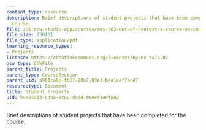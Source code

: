 ```yaml
---
content_type: resource
description: Brief descriptions of student projects that have been completed for the
  course.
file: /ol-ocw-studio-app/courses/mas-963-out-of-context-a-course-on-computer-systems-that-adapt-to-and-learn-from-context-fall-2001/5ce95d1383ba8c60dc8486ee914ef802_projects.pdf
file_size: 750131
file_type: application/pdf
learning_resource_types:
- Projects
license: https://creativecommons.org/licenses/by-nc-sa/4.0/
ocw_type: OCWFile
parent_title: Projects
parent_type: CourseSection
parent_uid: a961ca8b-fb27-20a7-83e3-bea1eaf7ac47
resourcetype: Document
title: Student Projects
uid: 5ce95d13-83ba-8c60-dc84-86ee914ef802
---
```

Brief descriptions of student projects that have been completed for the course.